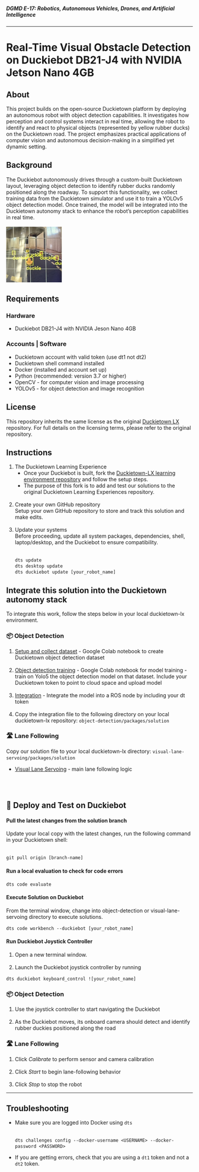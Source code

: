 ##### **DGMD E-17: Robotics, Autonomous Vehicles, Drones, and Artificial Intelligence**
---
# Real-Time Visual Obstacle Detection on Duckiebot DB21-J4 with NVIDIA Jetson Nano 4GB


## About
This project builds on the open-source Duckietown platform by deploying an autonomous robot with object detection capabilities. It investigates how perception and control systems interact in real time, allowing the robot to identify and react to physical objects (represented by yellow rubber ducks) on the Duckietown road. The project emphasizes practical applications of computer vision and autonomous decision-making in a simplified yet dynamic setting.

## Background
The Duckiebot autonomously drives through a custom-built Duckietown layout, leveraging object detection to identify rubber ducks randomly positioned along the roadway. To support this functionality, we collect training data from the Duckietown simulator and use it to train a YOLOv5 object detection model. Once trained, the model will be integrated into the Duckietown autonomy stack to enhance the robot’s perception capabilities in real time.<br><br>
<img src="assets/duckiebot.jpg" alt="Duckiebot on track" width="150" height="150"/>

## Requirements
### Hardware ###
<ul>
  <li>Duckiebot DB21-J4 with NVIDIA Jeson Nano 4GB</li>  
</ul>

### Accounts | Software ###
<ul><li>Duckietown account with valid token (use dt1 not dt2)</li>
  <li>Duckietown shell command installed</li>
<li>Docker (installed and account set up)</li>
<li>Python (recommended: version 3.7 or higher)</li>
  <li>OpenCV - for computer vision and image processing</li>
  <li>YOLOv5 - for object detection and image recognition</li>
</ul>

## License
This repository inherits the same license as the original <a href="https://github.com/duckietown/duckietown-lx">Duckietown LX</a> repository.
For full details on the licensing terms, please refer to the original repository.

## Instructions

<ol>
  <li>
    The Duckietown Learning Experience<br>
    <ul style="list-style-type: disc;"><li>
    Once your Duckiebot is built, fork the 
    <a href="https://github.com/duckietown/duckietown-lx">Duckietown-LX learning environment repository</a> and follow the setup steps.
  </li>
    <li>The purpose of this fork is to add and test our solutions to the original Duckietown Learning Experiences repository.</li></ul>
      <br></li>
    
  <li>Create your own GitHub repository<br>
    Setup your own GitHub repository to store and track this solution and make edits. 
  </li><br>
  
  <li>
  Update your systems<br>
  Before proceeding, update all system packages, dependencies, shell, laptop/desktop, and the Duckiebot to ensure compatibility.<br><br>  
  <pre><code>dts update
dts desktop update
dts duckiebot update [your_robot_name]</code></pre>
</li>
  </ol>
  
  ## Integrate this solution into the Duckietown autonomy stack<br>
  To integrate this work, follow the steps below in your local duckietown-lx environment.
  
  ### 📦  Object Detection ###
<ol>
<li><a href="object-detection/Setup-Data-Collection/setup.ipynb">Setup and collect dataset</a> - Google Colab notebook to create Duckietown object detection dataset</li><br>
   <li><a href="object-detection/dt_object_detection_training.ipynb">Object detection training</a> - 
	    Google Colab notebook for model training - train on Yolo5 the object detection model on that dataset. Include your Duckietown token to point to cloud space and upload model </li><br>
    <li><a href="object-detection/integration_activity.py">Integration</a> - Integrate the model into a ROS node by including your dt token </li>	  <br>
<li>Copy the integration file to the following directory on your local duckietown-lx repository: <code>object-detection/packages/solution</code><br></li>
  </ol>
  
  ### 🛣️  Lane Following ###
  Copy our solution file to your local duckietown-lx directory: <code>visual-lane-servoing/packages/solution</code><br>  
  <ul>    
    <li><a href="lane-following/visual_servoing_activity.py"">Visual Lane Servoing</a> - main lane following logic</li>	  
  </ul>
<br><br>

## 🚀 Deploy and Test on Duckiebot ##

#### Pull the latest changes from the solution branch<br>   
  Update your local copy with the latest changes, run the following command in your Duckietown shell:<br><br>
  <pre><code>git pull origin [branch-name]</code></pre>

#### Run a local evaluation to check for code errors
```
dts code evaluate
```
#### Execute Solution on Duckiebot
From the terminal window, change into object-detection or visual-lane-servoing directory to execute solutions.
```
dts code workbench --duckiebot [your_robot_name]
```
#### Run Duckiebot Joystick Controller<br>
<ol><li>Open a new terminal window.</li><br>
<li>Launch the Duckiebot joystick controller by running</li>  
</ol>	

```
dts duckiebot keyboard_control ![your_robot_name]
```

### 📦  Object Detection ### 
<ol><li>Use the joystick controller to start navigating the Duckiebot</li><br>
	<li>As the Duckiebot moves, its onboard camera should detect and identify rubber duckies positioned along the road</li>
</ol>

### 🛣️  Lane Following ###
<ol><li>Click <i>Calibrate</i> to perform sensor and camera calibration</li><br>
<li>Click <i>Start</i> to begin lane-following behavior</li><br>
<li>Click <i>Stop</i> to stop the robot</li></ol>

___ 
## Troubleshooting
<ul>
  <li>
    Make sure you are logged into Docker using <code>dts</code><br><br>
    <pre><code>dts challenges config --docker-username &lt;USERNAME&gt; --docker-password &lt;PASSWORD&gt;</code></pre>
  </li>
  <li>
    If you are getting errors, check that you are using a <code>dt1</code> token and not a <code>dt2</code> token.
  </li>
</ul>
